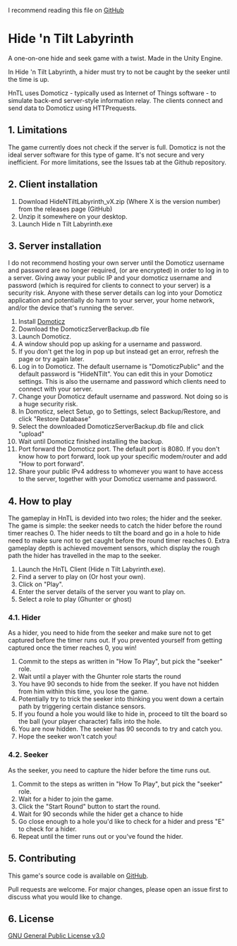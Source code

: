 I recommend reading this file on [GitHub](https://github.com/Joey-Einerhand/HideNTiltLabyrinth)
# Hide 'n Tilt Labyrinth

A one-on-one hide and seek game with a twist. Made in the Unity Engine. 

In Hide 'n Tilt Labyrinth, a hider must try to not be caught by the seeker until the time is up.

HnTL uses Domoticz - typically used as Internet of Things software - to simulate back-end server-style information relay. The clients connect and send data to Domoticz using HTTPrequests.


## 1. Limitations

The game currently does not check if the server is full.
Domoticz is not the ideal server software for this type of game. It's not secure and very inefficient.
For more limitations, see the Issues tab at the Github repository.

## 2. Client installation

1. Download HideNTiltLabyrinth_vX.zip (Where X is the version number) from the releases page (GitHub) 
2. Unzip it somewhere on your desktop.
3. Launch Hide n Tilt Labyrinth.exe

## 3. Server installation

I do not recommend hosting your own server until the Domoticz username and password are no longer required, (or are encrypted) in order to log in to a server. Giving away your public IP and your domoticz username and password (which is required for clients to connect to your server) is a security risk. Anyone with these server details can log into your Domoticz application and potentially do harm to your server, your home network, and/or the device that's running the server.

1. Install [Domoticz](https://www.domoticz.com/)
2. Download the DomoticzServerBackup.db file
3. Launch Domoticz. 
4. A window should pop up asking for a username and password.
5. If you don't get the log in pop up but instead get an error, refresh the page or try again later.
6. Log in to Domoticz.  The default username is "DomoticzPublic" and the default password is "HideNTilt". You can edit this in your Domoticz settings. This is also the username and password which clients need to connect with your server.
7. Change your Domoticz default username and password. Not doing so is a huge security risk.
8. In Domoticz, select Setup, go to Settings, select Backup/Restore, and click "Restore Database"
9. Select the downloaded DomoticzServerBackup.db file and click "upload"
10. Wait until Domoticz finished installing the backup.
11. Port forward the Domoticz port. The default port is 8080. If you don't know how to port forward, look up your specific modem/router and add "How to port forward".
12. Share your public IPv4 address to whomever you want to have access to the server, together with your Domoticz username and password.

## 4. How to play
The gameplay in HnTL is devided into two roles; the hider and the seeker.
The game is simple: the seeker needs to catch the hider before the round timer reaches 0. 
The hider needs to tilt the board and go in a hole to hide need to make sure not to get caught before the round timer reaches 0. 
Extra gameplay depth is achieved movement sensors, which display the rough path the hider has travelled in the map to the seeker.

1. Launch the HnTL Client (Hide n Tilt Labyrinth.exe).
2. Find a server to play on (Or host your own).
3. Click on "Play".
4. Enter the server details of the server you want to play on.
5. Select a role to play (Ghunter or ghost)

### 4.1. Hider
As a hider, you need to hide from the seeker and make sure not to get captured before the timer runs out. If you prevented yourself from getting captured once the timer reaches 0, you win!

1. Commit to the steps as written in "How To Play", but pick the "seeker" role.
2. Wait until a player with the Ghunter role starts the round
3. You have 90 seconds to hide from the seeker. If you have not hidden from him within this time, you lose the game.
4. Potentially try to trick the seeker into thinking you went down a certain path by triggering certain distance sensors.
5. If you found a hole  you would like to hide in, proceed to tilt the board so the ball (your player character) falls into the hole.
6. You are now hidden. The seeker has 90 seconds to try and catch you.
7. Hope the seeker won't catch you!

### 4.2. Seeker
As the seeker, you need to capture the hider before the time runs out.

1. Commit to the steps as written in "How To Play", but pick the "seeker" role.
2. Wait for a hider to join the game.
3. Click the "Start Round" button to start the round.
4. Wait for 90 seconds while the hider get a chance to hide
5. Go close enough to a hole you'd like to check for a hider and press "E" to check for a hider.
6. Repeat until the timer runs out or you've found the hider.


## 5. Contributing
This game's source code is available on [GitHub](https://github.com/Joey-Einerhand/HideNTiltLabyrinth).


Pull requests are welcome. For major changes, please open an issue first to discuss what you would like to change.

## 6. License
[GNU General Public License v3.0](https://choosealicense.com/licenses/gpl-3.0/)
